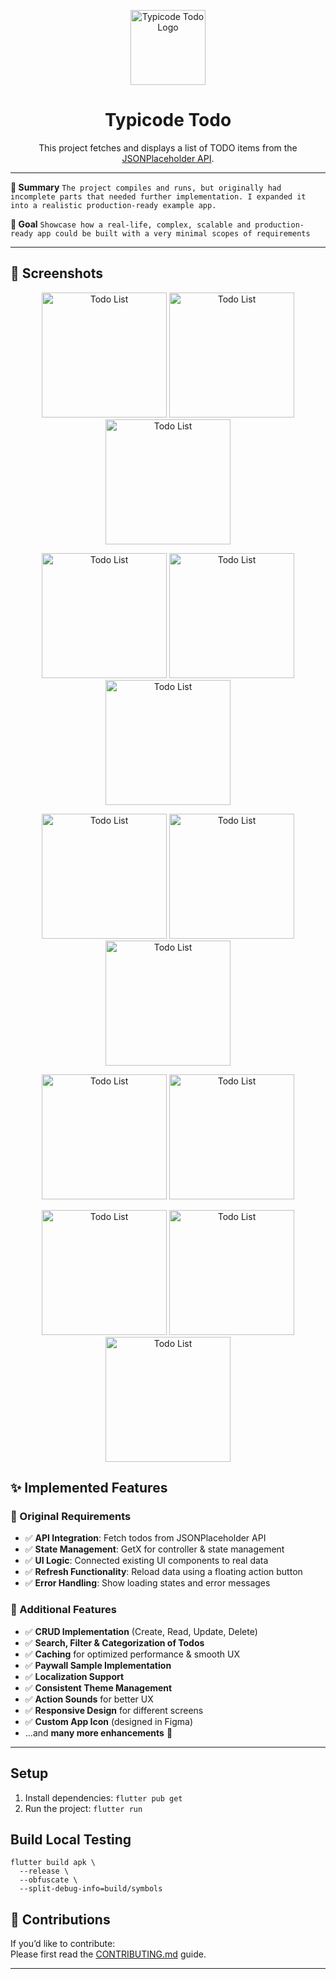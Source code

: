 <p align="center">
  <img src="assets/logo.png" alt="Typicode Todo Logo" width="120" height="120"/>
</p>

<h1 align="center">Typicode Todo</h1>

<p align="center">
  This project fetches and displays a list of TODO items from the <a href="https://jsonplaceholder.typicode.com/todos" target="_blank">JSONPlaceholder API</a>.
</p>

---

**📝 Summary**
`The project compiles and runs, but originally had incomplete parts that needed further implementation. I expanded it into a realistic production-ready example app.`

**🎯 Goal**
`Showcase how a real-life, complex, scalable and production-ready app could be built
with a very minimal scopes of requirements`

---

## 📸 Screenshots

<p align="center">
  <img src="assets/demo/dark_home.png" alt="Todo List" width="200"/>
  <img src="assets/demo/detail.png" alt="Todo List" width="200"/>
  <img src="assets/demo/dark_detail.png" alt="Todo List" width="200"/>
</p>

<p align="center">
  <img src="assets/demo/cal.png" alt="Todo List" width="200"/>
  <img src="assets/demo/dark_deadline.png" alt="Todo List" width="200"/>
  <img src="assets/demo/search_todo.png" alt="Todo List" width="200"/>
</p>

<p align="center">
  <img src="assets/demo/collection.png" alt="Todo List" width="200"/>
  <img src="assets/demo/dark_add_collections.png" alt="Todo List" width="200"/>
  <img src="assets/demo/dark_settings.png" alt="Todo List" width="200"/>
</p>

<p align="center">
  <img src="assets/demo/landscape_collection.png" alt="Todo List" height="200"/>
  <img src="assets/demo/landscape_pro.png" alt="Todo List" height="200"/>
</p>

<p align="center">
  <img src="assets/demo/dark_land_collection.png" alt="Todo List" height="200"/>
  <img src="assets/demo/large_todo.png" alt="Todo List" height="200"/>
  <img src="assets/demo/dark_no_archive.png" alt="Todo List" height="200"/>
</p>

## ✨ Implemented Features

### 🔹 Original Requirements

- ✅ **API Integration**: Fetch todos from JSONPlaceholder API
- ✅ **State Management**: GetX for controller & state management
- ✅ **UI Logic**: Connected existing UI components to real data
- ✅ **Refresh Functionality**: Reload data using a floating action button
- ✅ **Error Handling**: Show loading states and error messages

### 🔹 Additional Features

- ✅ **CRUD Implementation** (Create, Read, Update, Delete)
- ✅ **Search, Filter & Categorization of Todos**
- ✅ **Caching** for optimized performance & smooth UX
- ✅ **Paywall Sample Implementation**
- ✅ **Localization Support**
- ✅ **Consistent Theme Management**
- ✅ **Action Sounds** for better UX
- ✅ **Responsive Design** for different screens
- ✅ **Custom App Icon** (designed in Figma)
- ...and **many more enhancements** 🎉

---

## Setup

1. Install dependencies: `flutter pub get`
2. Run the project: `flutter run`

## Build Local Testing

```
flutter build apk \
  --release \
  --obfuscate \
  --split-debug-info=build/symbols

```

## 🤝 Contributions

If you’d like to contribute:  
Please first read the [CONTRIBUTING.md](CONTRIBUTING.md) guide.

---
